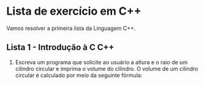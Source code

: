 # Lista de exercício em C++

Vamos resolver a primeira lista da Linguagem C++.

## Lista 1 - Introdução à C C++

1) Escreva um programa que solicite ao usuário a altura e o raio de um cilindro circular e
imprima o volume do cilindro. O volume de um cilindro circular é calculado por meio da
seguinte fórmula: